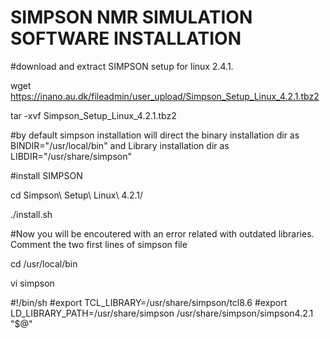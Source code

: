 # SIMPSON NMR SIMULATION SOFTWARE INSTALLATION


#download and extract SIMPSON setup for linux 2.4.1.

wget https://inano.au.dk/fileadmin/user_upload/Simpson_Setup_Linux_4.2.1.tbz2

tar -xvf Simpson_Setup_Linux_4.2.1.tbz2

#by default simpson installation will direct the binary installation dir as BINDIR="/usr/local/bin" and Library installation dir as LIBDIR="/usr/share/simpson"

#install SIMPSON

cd Simpson\ Setup\ Linux\ 4.2.1/

./install.sh

#Now you will be encoutered with an error related with outdated libraries. Comment the two first lines of simpson file

cd /usr/local/bin

vi simpson

#!/bin/sh
#export TCL_LIBRARY=/usr/share/simpson/tcl8.6
#export LD_LIBRARY_PATH=/usr/share/simpson
/usr/share/simpson/simpson4.2.1 "$@"
